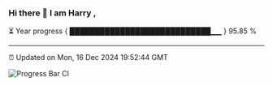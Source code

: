 ### Hi there 👋 I am Harry , 

⏳ Year progress { ████████████████████████████▁▁ } 95.85 %

---

⏰ Updated on Mon, 16 Dec 2024 19:52:44 GMT

![Progress Bar CI](https://github.com/duykhang68/duykhang68/workflows/Progress%20Bar%20CI/badge.svg)
